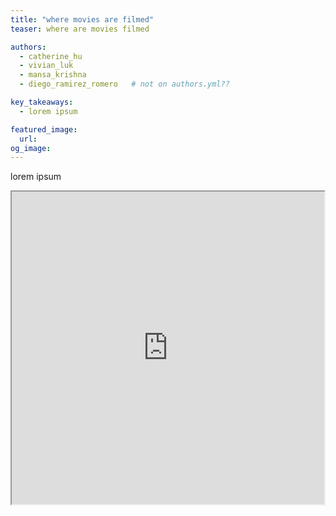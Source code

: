 ```yaml
---
title: "where movies are filmed"
teaser: where are movies filmed 

authors:
  - catherine_hu 
  - vivian_luk 
  - mansa_krishna
  - diego_ramirez_romero   # not on authors.yml?? 

key_takeaways:
  - lorem ipsum 

featured_image:
  url: 
og_image: 
---
```





lorem ipsum 
 <iframe src="https://www.google.com/maps/d/u/3/embed?mid=1jOWiFxvcQvj2MeS1uzfX8sps4B0eNIUL" width="500" height="500"></iframe> 
<div id='map' style='width: 400px; height: 300px;'></div>